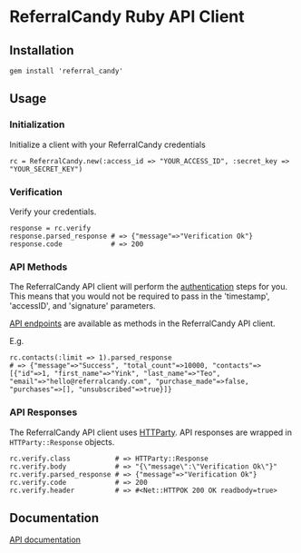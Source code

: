 # ReferralCandy Ruby API Client

## Installation

    gem install 'referral_candy'

## Usage

### Initialization

Initialize a client with your ReferralCandy credentials

    rc = ReferralCandy.new(:access_id => "YOUR_ACCESS_ID", :secret_key => "YOUR_SECRET_KEY")

### Verification

Verify your credentials.

    response = rc.verify
    response.parsed_response # => {"message"=>"Verification Ok"}
    response.code            # => 200

### API Methods

The ReferralCandy API client will perform the [authentication](http://www.referralcandy.com/api#authentication) steps for you.
This means that you would not be required to pass in the 'timestamp', 'accessID', and 'signature' parameters.

[API endpoints](http://www.referralcandy.com/api) are available as methods in the ReferralCandy API client.

E.g.

    rc.contacts(:limit => 1).parsed_response
    # => {"message"=>"Success", "total_count"=>10000, "contacts"=>[{"id"=>1, "first_name"=>"Yink", "last_name"=>"Teo", "email"=>"hello@referralcandy.com", "purchase_made"=>false, "purchases"=>[], "unsubscribed"=>true}]}

### API Responses

The ReferralCandy API client uses [HTTParty](https://github.com/jnunemaker/httparty). API responses are wrapped in `HTTParty::Response` objects.

    rc.verify.class           # => HTTParty::Response
    rc.verify.body            # => "{\"message\":\"Verification Ok\"}"
    rc.verify.parsed_response # => {"message"=>"Verification Ok"}
    rc.verify.code            # => 200
    rc.verify.header          # => #<Net::HTTPOK 200 OK readbody=true>

## Documentation
[API documentation](http://www.referralcandy.com/api)
